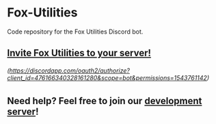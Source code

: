 # Fox-Utilities
Code repository for the Fox Utilities Discord bot.

## [Invite Fox Utilities to your server!](https://discordapp.com/oauth2/authorize?client_id=476166340328161280&scope=bot&permissions=1543761142)
###### (https://discordapp.com/oauth2/authorize?client_id=476166340328161280&scope=bot&permissions=1543761142)

## Need help? Feel free to join our [development server](https://discord.gg/ZVJasmz)!
